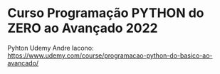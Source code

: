 # Curso Programação PYTHON do ZERO ao Avançado 2022
Pyhton Udemy Andre Iacono: https://www.udemy.com/course/programacao-python-do-basico-ao-avancado/
